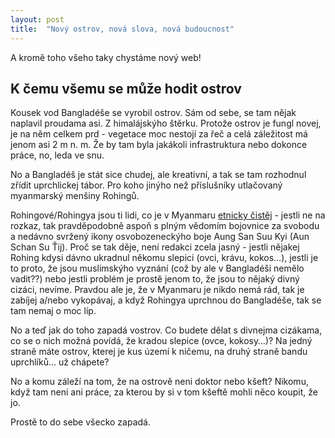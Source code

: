```yaml
---
layout: post
title:  "Nový ostrov, nová slova, nová budoucnost"
---
```


A kromě toho všeho taky chystáme nový web!

## K čemu všemu se může hodit ostrov

Kousek vod Bangladéše se vyrobil ostrov. Sám od sebe, se tam nějak naplavil proudama asi. Z himalájskýho štěrku. Protože ostrov je fungl novej, je na něm celkem prd - vegetace moc nestojí za řeč a celá záležitost má jenom asi 2 m n. m. Že by tam byla jakákoli infrastruktura nebo dokonce práce, no, leda ve snu.

No a Bangladéš je stát sice chudej, ale kreativní, a tak se tam rozhodnul zřídit uprchlickej tábor. Pro koho jinýho než příslušníky utlačovaný myanmarský menšiny Rohingů.

Rohingové/Rohingya jsou ti lidi, co je v Myanmaru [etnicky čistěj](https://blogspot.us1.list-manage.com/track/click?u=4deb25885d9f2ae1690bdb9f4&id=29e95f1052&e=e178658388) - jestli ne na rozkaz, tak pravděpodobně aspoň s plným vědomím bojovnice za svobodu a nedávno svržený ikony osvobozeneckýho boje Aung San Suu Kyi (Aun Schan Su Ťij). Proč se tak děje, není redakci zcela jasný - jestli nějakej Rohing kdysi dávno ukradnul někomu slepici (ovci, krávu, kokos…), jestli je to proto, že jsou muslimskýho vyznání (což by ale v Bangladéši nemělo vadit??) nebo jestli problém je prostě jenom to, že jsou to nějaký divný cizáci, nevíme. Pravdou ale je, že v Myanmaru je nikdo nemá rád, tak je zabíjej a/nebo vykopávaj, a když Rohingya uprchnou do Bangladéše, tak se tam nemaj o moc líp.

No a teď jak do toho zapadá vostrov. Co budete dělat s divnejma cizákama, co se o nich možná povídá, že kradou slepice (ovce, kokosy…)? Na jedný straně máte ostrov, kterej je kus území k ničemu, na druhý straně bandu uprchlíků… už chápete?

No a komu záleží na tom, že na ostrově neni doktor nebo kšeft? Nikomu, když tam neni ani práce, za kterou by si v tom kšeftě mohli něco koupit, že jo.

Prostě to do sebe všecko zapadá.
